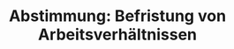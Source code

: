 ---
abstimmung:
  abstimmung: 3
  bundestagssitzung: 46
  datum: 3. Juli 2014
  legislaturperiode: 18
categories:
- Arbeit
- Soziales
data:
- title: Abstimmungsergebnis 20140703_3-data.pdf
  url: /res/abstimmungsliste/20140703_3-data.pdf
- title: Abstimmungsergebnis 20140703_3_xls-data.csv
  url: /res/abstimmungsliste/csv/20140703_3_xls-data.csv
documents:
- local: /res/abstimmungsdaten/018-046-03/1800007.pdf
  title: Drucksache 18/00007.pdf
  url: http://dip21.bundestag.de/dip21/btd/18/000/1800007.pdf
- local: /res/abstimmungsdaten/018-046-03/1800879.pdf
  title: Drucksache 18/00879.pdf
  url: http://dip21.bundestag.de/dip21/btd/18/008/1800879.pdf
ergebnis:
  cdu/csu:
    enthaltung: 0
    gesamt: 311
    ja: 0
    nein: 286
    nichtabgegeben: 25
    ungueltig: 0
  die.linke:
    enthaltung: 0
    gesamt: 64
    ja: 57
    nein: 0
    nichtabgegeben: 7
    ungueltig: 0
  file: 20140703_3_xls-data.csv
  gruenen:
    enthaltung: 0
    gesamt: 63
    ja: 60
    nein: 0
    nichtabgegeben: 3
    ungueltig: 0
  spd:
    enthaltung: 0
    gesamt: 193
    ja: 1
    nein: 181
    nichtabgegeben: 11
    ungueltig: 0
layout: abstimmung
links:
- title: https://www.bundestag.de/parlament/plenum/abstimmung/abstimmung?id=297
  url: https://www.bundestag.de/parlament/plenum/abstimmung/abstimmung?id=297
- title: http://www.abgeordnetenwatch.de/abschaffung_der_sachgrundlosen_befristung-1105-633.html
  url: http://www.abgeordnetenwatch.de/abschaffung_der_sachgrundlosen_befristung-1105-633.html
preview: 'Deutscher Bundestag


  46. Sitzung des Deutschen Bundestages

  am Donnerstag, 3.Juli 2014

  Endgültiges Ergebnis der Namentlichen Abstimmung Nr. 3


  Gesetzentwurf der Abgerodneten Klaus Ernst, Susanna Karawanskij, Jutta Krellmann,

  weiterer Abgeordneter und der Fraktion DIE LINKE.

  Entwurf eines Gesetzes zur Abschaffung der sachgrundlosen Befristung

  Drs. 18/7 und 18/879


  Abgegebene Stimmen insgesamt:


  585

  46


  Nicht abgegebene Stimmen:

  Ja-Stimmen:


  118


  Nein-Stimmen:


  467


  Enthaltungen:


  0


  Ungültige:


  0


  Berlin, den 04.07.2014


  Beginn: 15:51

  Ende: 15:54

  '
tags:
- Befristung
- Arbeitsvertrag
- Arbeitnehmer
- Arbeitgeber
title: 'Abstimmung: Befristung von Arbeitsverhältnissen'
---